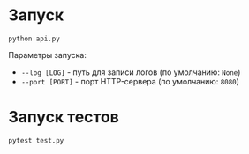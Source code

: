 # Запуск
```
python api.py
```

Параметры запуска:
- `--log [LOG]` - путь для записи логов (по умолчанию: `None`)
- `--port [PORT]` - порт HTTP-сервера (по умолчанию: `8080`)


# Запуск тестов
```
pytest test.py
```
